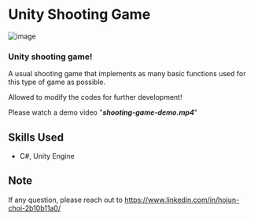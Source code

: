 # Unity Shooting Game
![image](https://user-images.githubusercontent.com/39285147/151662114-98056dc1-f497-423e-b557-6c8112b29aad.png)

### Unity shooting game!
A usual shooting game that implements as many basic functions used for this type of game as possible.

Allowed to modify the codes for further development!

Please watch a demo video "***shooting-game-demo.mp4***"

## Skills Used
- C#, Unity Engine

## Note
If any question, please reach out to https://www.linkedin.com/in/hojun-choi-2b10b11a0/
